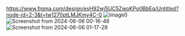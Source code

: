 https://www.figma.com/design/esH92wj5UC5ZwoKPo0BbEq/Untitled?node-id=2-3&t=Iw1270ptLMJKmy4C-0
![image0](https://github.com/dorcasndungu/follow_up/assets/93251516/2c3b0f4e-620b-47fa-97a9-843048733b73)
![Screenshot from 2024-06-06 00-16-46](https://github.com/dorcasndungu/follow_up/assets/93251516/ec651c46-2110-4cb9-bfd0-2e27bd4b69d2)
![Screenshot from 2024-06-06 01-17-29](https://github.com/dorcasndungu/follow_up/assets/93251516/53ab74f5-85ac-4a14-adb8-aad702edc719)



